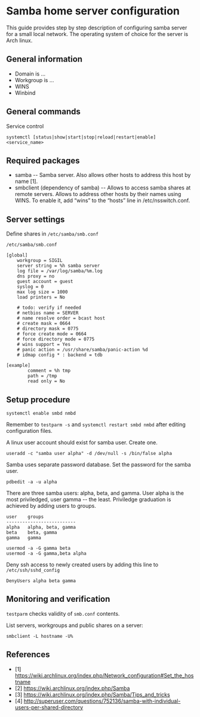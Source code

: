 # Samba home server configuration

This guide provides step by step description of configuring samba server for a small local network. The operating system of choice for the server is Arch linux.

## General information

- Domain is ...
- Workgroup is ...
- WINS
- Winbind


## General commands

Service control
```
systemctl [status|show|start|stop|reload|restart|enable] <service_name>
```

## Required packages

- samba -- Samba server. Also allows other hosts to address this host by name [1].
- smbclient (dependency of samba) -- Allows to access samba shares at remote servers. Allows to address other hosts by their names using WINS. To enable it, add “wins” to the “hosts” line in /etc/nsswitch.conf.

## Server settings

Define shares in `/etc/samba/smb.conf`
```
/etc/samba/smb.conf

[global]
    workgroup = SIGIL
    server string = %h samba server
    log file = /var/log/samba/%m.log
    dns proxy = no
    guest account = guest
    syslog = 0
    max log size = 1000
    load printers = No

    # todo: verify if needed
    # netbios name = SERVER
    # name resolve order = bcast host
    # create mask = 0664
    # directory mask = 0775
    # force create mode = 0664
    # force directory mode = 0775
    # wins support = Yes
    # panic action = /usr/share/samba/panic-action %d
    # idmap config * : backend = tdb

[example]
        comment = %h tmp
        path = /tmp
        read only = No

```

## Setup procedure

`systemctl enable smbd nmbd`

Remember to `testparm -s` and `systemctl restart smbd nmbd` after editing configuration files.

A linux user account should exist for samba user. Create one.
```
useradd -c "samba user alpha" -d /dev/null -s /bin/false alpha
```

Samba uses separate password database. Set the password for the samba user.
```
pdbedit -a -u alpha
```

There are three samba users: alpha, beta, and gamma. User alpha is the most priviledged, user gamma -- the least. Priviledge graduation is achieved by adding users to groups.

```
user    groups
--------------------------
alpha   alpha, beta, gamma
beta    beta, gamma
gamma   gamma
```

```
usermod -a -G gamma beta
usermod -a -G gamma,beta alpha
```

Deny ssh access to newly created users by adding this line to `/etc/ssh/sshd_config`
```
DenyUsers alpha beta gamma
```

## Monitoring and verification

`testparm` checks validity of `smb.conf` contents.

List servers, workgroups and public shares on a server:
```
smbclient -L hostname -U%
```

## References
- [1] https://wiki.archlinux.org/index.php/Network_configuration#Set_the_hostname
- [2] https://wiki.archlinux.org/index.php/Samba
- [3] https://wiki.archlinux.org/index.php/Samba/Tips_and_tricks
- [4] http://superuser.com/questions/752136/samba-with-individual-users-per-shared-directory
